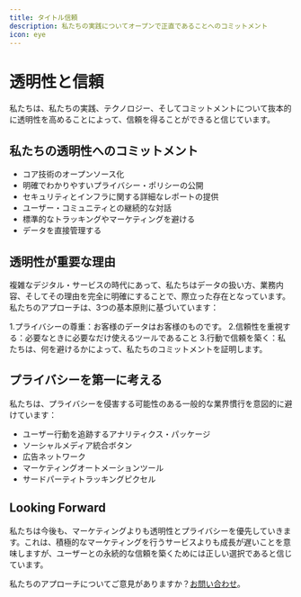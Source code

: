 ```yaml
---
title: タイトル信頼
description: 私たちの実践についてオープンで正直であることへのコミットメント
icon: eye
---
```


# 透明性と信頼

私たちは、私たちの実践、テクノロジー、そしてコミットメントについて抜本的に透明性を高めることによって、信頼を得ることができると信じています。

## 私たちの透明性へのコミットメント

- コア技術のオープンソース化
- 明確でわかりやすいプライバシー・ポリシーの公開
- セキュリティとインフラに関する詳細なレポートの提供
- ユーザー・コミュニティとの継続的な対話
- 標準的なトラッキングやマーケティングを避ける
- データを直接管理する

## 透明性が重要な理由

複雑なデジタル・サービスの時代にあって、私たちはデータの扱い方、業務内容、そしてその理由を完全に明確にすることで、際立った存在となっています。私たちのアプローチは、3つの基本原則に基づいています：

1.プライバシーの尊重：お客様のデータはお客様のものです。
2.信頼性を重視する：必要なときに必要なだけ使えるツールであること
3.行動で信頼を築く：私たちは、何を避けるかによって、私たちのコミットメントを証明します。

## プライバシーを第一に考える

私たちは、プライバシーを侵害する可能性のある一般的な業界慣行を意図的に避けています：

- ユーザー行動を追跡するアナリティクス・パッケージ
- ソーシャルメディア統合ボタン
- 広告ネットワーク
- マーケティングオートメーションツール
- サードパーティトラッキングピクセル

## Looking Forward

私たちは今後も、マーケティングよりも透明性とプライバシーを優先していきます。これは、積極的なマーケティングを行うサービスよりも成長が遅いことを意味しますが、ユーザーとの永続的な信頼を築くためには正しい選択であると信じています。

私たちのアプローチについてご意見がありますか？[お問い合わせ](https://onetimesecret.com/feedback)。
